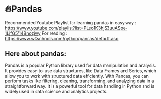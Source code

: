 # 🔥Pandas
Recommended Youtube Playlist for learning pandas in easy way : https://www.youtube.com/playlist?list=PLeo1K3hjS3uuASpe-1LjfG5f14Bnozjwy
For reading : https://www.w3schools.com/python/pandas/default.asp
## Here about pandas:
Pandas is a popular Python library used for data manipulation and analysis. It provides easy-to-use data structures, like Data Frames and Series, which allow you to work with structured data efficiently. With Pandas, you can perform tasks like filtering, cleaning, transforming, and analyzing data in a straightforward way. It is a powerful tool for data handling in Python and is widely used in data science and analytics projects.
